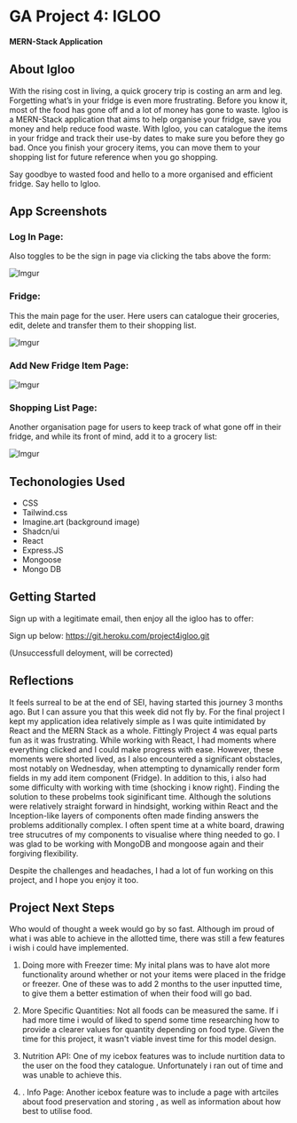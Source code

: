# GA Project 4: IGLOO

#### MERN-Stack Application

## About Igloo

With the rising cost in living, a quick grocery trip is costing an arm and leg. Forgetting what’s in your fridge is even more frustrating. Before you know it, most of the food has gone off and a lot of money has gone to waste. Igloo is a MERN-Stack application that aims to help organise your fridge, save you money and help reduce food waste. With Igloo, you can catalogue the items in your fridge and track their use-by dates to make sure you before they go bad. Once you finish your grocery items, you can move them to your shopping list for future reference when you go shopping.

Say goodbye to wasted food and hello to a more organised and efficient fridge. Say hello to Igloo.

## App Screenshots

### Log In Page:

Also toggles to be the sign in page via clicking the tabs above the form:

![Imgur](https://i.imgur.com/nYl827o.jpg)

### Fridge:

This the main page for the user. Here users can catalogue their groceries, edit, delete and transfer them to their shopping list.

![Imgur](https://i.imgur.com/UhGNS07.png)

### Add New Fridge Item Page:

![Imgur](https://i.imgur.com/cuvqbiA.jpg)

### Shopping List Page:

Another organisation page for users to keep track of what gone off in their fridge, and while its front of mind, add it to a grocery list:

![Imgur](https://i.imgur.com/X3r8f9D.jpg)

## Techonologies Used

- CSS
- Tailwind.css
- Imagine.art (background image)
- Shadcn/ui
- React
- Express.JS
- Mongoose
- Mongo DB

## Getting Started

Sign up with a legitimate email, then enjoy all the igloo has to offer:

Sign up below:
https://git.heroku.com/project4igloo.git

(Unsuccessfull deloyment, will be corrected)

## Reflections

It feels surreal to be at the end of SEI, having started this journey 3 months ago. But I can assure you that this week did not fly by. For the final project I kept my application idea relatively simple as I was quite intimidated by React and the MERN Stack as a whole. Fittingly Project 4 was equal parts fun as it was frustrating. While working with React, I had moments where everything clicked and I could make progress with ease. However, these moments were shorted lived, as I also encountered a significant obstacles, most notably on Wednesday, when attempting to dynamically render form fields in my add item component (Fridge). In addition to this, i also had some difficulty with working with time (shocking i know right). Finding the solution to these probelms took siginificant time. Although the solutions were relatively straight forward in hindsight, working within React and the Inception-like layers of components often made finding answers the problems additionally complex. I often spent time at a white board, drawing tree strucutres of my components to visualise where thing needed to go. I was glad to be working with MongoDB and mongoose again and their forgiving flexibility.

Despite the challenges and headaches, I had a lot of fun working on this project, and I hope you enjoy it too.

## Project Next Steps

Who would of thought a week would go by so fast. Although im proud of what i was able to achieve in the allotted time, there was still a few features i wish i could have implemented.

1. Doing more with Freezer time: My inital plans was to have alot more functionality around whether or not your items were placed in the fridge or freezer. One of these was to add 2 months to the user inputted time, to give them a better estimation of when their food will go bad.

2. More Specific Quantities: Not all foods can be measured the same. If i had more time i would of liked to spend some time researching how to provide a clearer values for quantity depending on food type. Given the time for this project, it wasn't viable invest time for this model design.

3. Nutrition API: One of my icebox features was to include nurtition data to the user on the food they catalogue. Unfortunately i ran out of time and was unable to achieve this.

4. . Info Page: Another icebox feature was to include a page with artciles about food preservation and storing , as well as information about how best to utilise food.

